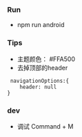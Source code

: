 ### Run
- npm run android


### Tips

- 主题颜色： #FFA500
- 去掉顶部的header
```
 navigationOptions:{
    header: null
}
```

### dev
- 调试 Command + M
